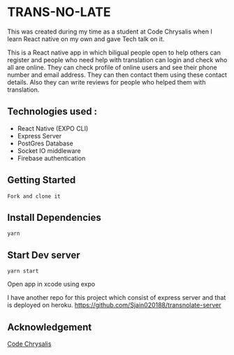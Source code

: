 # TRANS-NO-LATE

This was created during my time as a student at Code Chrysalis when I learn React native on my own and gave Tech talk on it.

This is a React native app in which biligual people open to help others can register and people who need help with translation can login and check who all are online. They can check profile of online users and see their phone number and email address. They can then contact them using these contact details. Also they can write reviews for people who helped them with translation.

## Technologies used :
- React Native (EXPO CLI)
- Express Server
- PostGres Database
- Socket IO middleware
- Firebase authentication

## Getting Started
```
Fork and clone it
```
## Install Dependencies
```
yarn
```
## Start Dev server
```
yarn start
```

Open app in xcode using expo

I have another repo for this project which consist of express server and that is deployed on heroku.
https://github.com/Sjain020188/transnolate-server

## Acknowledgement
[Code Chrysalis](https://www.codechrysalis.io/)
